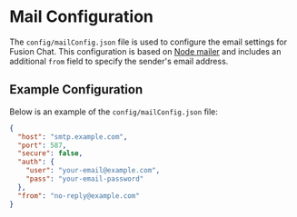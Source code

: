 # Mail Configuration

The `config/mailConfig.json` file is used to configure the email settings for Fusion Chat. This configuration is based on [Node mailer](https://www.npmjs.com/package/nodemailer) and includes an additional `from` field to specify the sender's email address.

## Example Configuration

Below is an example of the `config/mailConfig.json` file:

```json
{
  "host": "smtp.example.com",
  "port": 587,
  "secure": false,
  "auth": {
    "user": "your-email@example.com",
    "pass": "your-email-password"
  },
  "from": "no-reply@example.com"
}
```